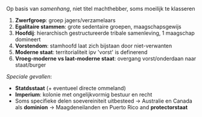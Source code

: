 Op basis van *samenhang*, niet titel machthebber, soms moeilijk te klasseren
1. **Zwerfgroep**: groep jagers/verzamelaars
2. **Egalitaire stammen**: grote sedentaire groepen, maagschapsgewijs
3. **Hoofdij**: hierarchisch gestructureerde tribale samenleving, 1 maagschap domineert
4. **Vorstendom**: stamhoofd laat zich bijstaan door niet-verwanten
5. **Moderne staat**: territorialiteit ipv 'vorst' is definerend
6. **Vroeg-moderne vs laat-moderne staat**: overgang vorst/onderdaan naar staat/burger

*Speciale gevallen*:
- **Statdsstaat** (+ eventueel directe ommeland)
- **Imperium**: kolonie met ongelijkvormig bestuur en recht
- Soms specifieke delen soevereiniteit uitbesteed
	-> Australie en Canada als **dominion**
	-> Maagdeneilanden en Puerto Rico and **protectorstaat**